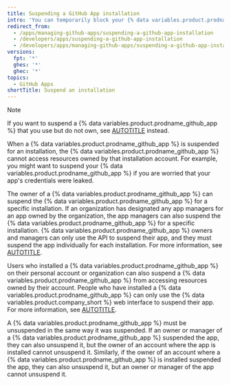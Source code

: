 ```yaml
---
title: Suspending a GitHub App installation
intro: 'You can temporarily block your {% data variables.product.prodname_github_app %} from accessing resources owned by the accounts that installed the {% data variables.product.prodname_github_app %}.'
redirect_from:
  - /apps/managing-github-apps/suspending-a-github-app-installation
  - /developers/apps/suspending-a-github-app-installation
  - /developers/apps/managing-github-apps/suspending-a-github-app-installation
versions:
  fpt: '*'
  ghes: '*'
  ghec: '*'
topics:
  - GitHub Apps
shortTitle: Suspend an installation
---
```


> [!NOTE]
> If you want to suspend a {% data variables.product.prodname_github_app %} that you use but do not own, see [AUTOTITLE](/apps/using-github-apps/reviewing-and-modifying-installed-github-apps#blocking-access) instead.

When a {% data variables.product.prodname_github_app %} is suspended for an installation, the {% data variables.product.prodname_github_app %} cannot access resources owned by that installation account. For example, you might want to suspend your {% data variables.product.prodname_github_app %} if you are worried that your app's credentials were leaked.

The owner of a {% data variables.product.prodname_github_app %} can suspend the {% data variables.product.prodname_github_app %} for a specific installation. If an organization has designated any app managers for an app owned by the organization, the app managers can also suspend the {% data variables.product.prodname_github_app %} for a specific installation. {% data variables.product.prodname_github_app %} owners and managers can only use the API to suspend their app, and they must suspend the app individually for each installation. For more information, see [AUTOTITLE](/rest/apps/apps#suspend-an-app-installation).

Users who installed a {% data variables.product.prodname_github_app %} on their personal account or organization can also suspend a {% data variables.product.prodname_github_app %} from accessing resources owned by their account. People who have installed a {% data variables.product.prodname_github_app %} can only use the {% data variables.product.company_short %} web interface to suspend their app. For more information, see [AUTOTITLE](/apps/using-github-apps/reviewing-and-modifying-installed-github-apps).

A {% data variables.product.prodname_github_app %} must be unsuspended in the same way it was suspended. If an owner or manager of a {% data variables.product.prodname_github_app %} suspended the app, they can also unsuspend it, but the owner of an account where the app is installed cannot unsuspend it. Similarly, if the owner of an account where a {% data variables.product.prodname_github_app %} is installed suspended the app, they can also unsuspend it, but an owner or manager of the app cannot unsuspend it.
